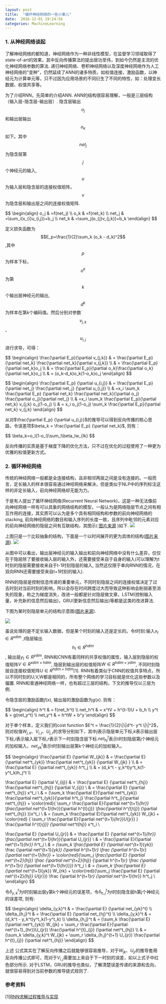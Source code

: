 ```yaml
---
layout: post
title:  "循环神经网络的一些小事儿"
date:  2016-12-01 19:24:56
categories: MachineLearning
---
```


### 1. 从神经网络谈起

了解神经网络的都知道，神经网络作为一种非线性模型，在监督学习领域取得了state-of-art的效果，其中反向传播算法的提出居功至伟，到如今仍然是主流的优化神经网络参数的算法. 递归神经网络、卷积神经网络以及深度神经网络作为人工神经网络的"变种"，仍然延续了ANN的诸多特质，如权值连接，激励函数，以神经元为计算单元等，只不过因为应用场景的不同衍生了不同的特性，如：处理变长数据、权值共享等。

为了介绍RNN，先简单的介绍ANN. ANN的结构很容易理解，一般是三层结构（输入层-隐含层-输出层）. 隐含层输出$$o_j$$ 和输出层输出$$o_k$$如下。其中$$net_j$$为隐含层第$$j$$个神经元的输入,$$u$$为输入层和隐含层的连接权值矩阵，$$v$$为隐含层和输出层之间的连接权值矩阵.
<p>
$$
\begin{align}
o_j & =f(net_j) \\
o_k & =f(net_k) \\ 
net_j & =\sum_i(x_{i}u_{i,j})+b_j \\
net_k & =\sum_j(o_{j}v_{j,k})+b_k
\end{align}
$$
</p>

定义损失函数为$$E_p=\frac{1}{2}\sum_k (o_k - d_k)^2$$ ,其中$$p$$为样本下标，$$o^k$$为第$$k$$个输出层神经元的输出,$$d^k$$为样本在第$k$个编码值。然后分别对参数$$v_{j,k}$$、$$u_{i,j}$$ 进行求导，可得：
<p>
$$
\begin{align}
\frac{\partial E_p}{\partial v_{j,k}} & = \frac{\partial E_p}{\partial net_k} \frac{\partial net_k}{\partial v_{j,k}} \\
& = \frac{\partial E_p}{\partial net_k}o_j \\
& = \frac{\partial E_p}{\partial o_k}\frac{\partial o_k}{\partial net_k}o_j \\
& = (o_k-d_k)o_k(1-o_k)o_j
\end{align}
$$
</p>

<p>
$$
\begin{align}
\frac{\partial E_p} {\partial u_{i,j}} & = \frac{\partial E_p} {\partial net_j} \frac{\partial net_j} {\partial u_{i,j}} \\
& =x_i \sum_k \frac{\partial E_p} {\partial net_k} \frac{\partial net_k}{\partial o_j} \frac{\partial o_j}{\partial net_j}  \\
& =x_i \sum_k \frac{\partial E_p}{\partial net_k} v_{j,k} o_j(1-o_j) \\
& = x_i o_j(1-o_j) \sum_k \frac{\partial E_p}{\partial net_k} v_{j,k} 
\end{align}
$$
</p>

从对$\frac{\partial E_p} {\partial u_{i,j}}$的推导可以得到反向传播的核心思路，令误差项$\beta_k = \frac{\partial E_p} {\partial net_k}$, 则有：

<p>
$$
\beta_k=o_l(1-o_l)\sum_l\beta_lw_{lk}
$$
</p>

反向传播的实质是基于梯度下降的优化方法，只不过在优化的过程使用了一种更为优雅的权值更新方式。

### 2. 循环神经网络

  传统的神经网络一般都是全连接结构，且非相邻两层之间是没有连接的。一般而言，定长输入的样本很容易通过神经网络来解决，但是类似于NLP中的序列标注这样的非定长输入，前向神经网络却无能为力。

  于是有人提出了循环神经网络(Recurrent Neural Network)，这是一种无法像前向神经网络一样有可以具象的网络结构的模型，一般认为是网络隐层节点之间有相互作用的连接，其实质可以认为是多个具有相同结构和参数的前向神经网络的stacking, 前向神经网络的数目和输入序列的长度一致，且序列中毗邻的元素对应的前向神经网络的隐层之间有互联结构，其图示( [图片来源](http://www.wildml.com/2015/09/recurrent-neural-networks-tutorial-part-1-introduction-to-rnns/) )如下.
![](http://d3kbpzbmcynnmx.cloudfront.net/wp-content/uploads/2015/09/rnn.jpg)

 上图只是一个比较抽象的结构，下面是一个以时间展开的更为具体的结构([图片来源](http://www.cnblogs.com/YiXiaoZhou/p/6058890.html)).
![](http://images2015.cnblogs.com/blog/1027162/201611/1027162-20161113162111280-1753976877.png)

从图中可以看出，输出层神经元的输入输出和前向神经网络中没有什么差异，仅仅在于隐层除了要接收输入层的输入外，还需要接受来自于自身的输入(可以理解为t时刻的隐层需要接收来自于t-1时刻隐层的输入, 当然这仅限于单向RNN的情况，在双向RNN还需要接受来自t+1时刻的输入). 

RNN的隐层是控制信息传递的重要单元，不同时刻隐层之间的连接权值决定了过去时刻对当前时刻的影响，所以会存在时间跨度过大而导致这种影响会削弱甚至消失的现象，称之为梯度消失，改进一般都是针对隐层做文章，LSTM(控制输入量，补充新的信息然后输出)，GRU(更新信息然后输出)等都是这类的改进算法. 

下图为某时刻隐层单元的结构示意图([图片来源](http://www.cnblogs.com/YiXiaoZhou/p/6058890.html)).

![](http://images2015.cnblogs.com/blog/1027162/201611/1027162-20161113162105295-307972897.png)

虽说处理的是不定长输入数据，但是某个时刻的输入还是定长的。令t时刻:输入$x_t \in R^{xdim}$ ,t隐层输出$$h_t\in R^{hdim}$$, 输出层$y_t \in R^{ydim}$, RNN和CNN有着同样的共享权值的属性，输入层到隐层的权值矩阵$V\in R^{xdim\times hdim}$, 隐层到输出层的权值矩阵$W \in R^{hdim\times ydim}$, 不同时刻隐层自连接权值矩阵$U\in R^{hdim\times hdim}$[1]. RNN有着类似于CNN的权值共享特点，所以不同时刻的U,V,W都是相同的，所有整个网络的学习目标就是优化这些参数以及偏置. RNN和普通神经网络一样，也有超过三层的结构，下文的推导仅以三层为例.

令隐含层的激励函数$f(x)$, 输出层的激励函数为$g(x)$. 则有：
<p>
$$
\begin{align}
h^t & = f(net_h^t) \\
net_h^t & = x^tV + h^{t-1}U + b_h \\
y^t & = g(net_y^t) \\
net_y^t & = h^tW + b^y
\end{align}
$$
</p>

对于单个样本，定义我们的cost function $E^t = \frac{1}{2}\|\|d^t- y^t \|\|^2$，则对权值$W_{j,k}$、$V_{i,j}$、$U_{j,r}$的求导分别如下，其中$j$表示隐层单元下标,$k$表示输出层下标,$i$表示输入层下标,$r$表示下一时刻隐含层下标.$net^t_{hj}$表示t时刻隐层第j个神经元的加权输入，$net^t_{yk}$表示t时刻输出层第k个神经元的加权输入。

<p>
$$
\begin{align}
\frac{\partial E} {\partial W_{jk}} & = \frac{\partial E} {\partial net^t_{yk}} \frac{\partial net^t_{yk}} {\partial W_{jk} } \\
& =  \frac{\partial E} {\partial net^t_{yk}} h^t_j \\
& = (d_k^t - y_k^t)y^t_k(1-y^t_k)h_j^t \\

\frac{\partial E} {\partial V_{ij}} & = \frac{\partial E} {\partial net^t_{hj}} \frac{\partial net^t_{hj}} {\partial V_{ij}} \\
& = \frac{\partial E} {\partial net^t_{hj}} x^t_i \\
& = (\sum_k \frac{\partial E}{\partial net^t_{yk}} \frac{\partial net^t_{yk}}{\partial h^t_j} \frac{\partial h^t_j}{\partial net^t_{hj}} +
\color{red}{ \sum_r \frac{\partial E}{\partial net^{t+1}_{hr}} \frac{\partial net^{t+1}_{hr}}{\partial h^{t}_{j}} \frac{\partial h^{t}_{j}} {\partial net^t_{hj}} })x^t_i \\ 
& = (\sum_k \frac{\partial E}{\partial net^t_{yk}} W_{jk} + \color{red} { \sum_r \frac{\partial E}{\partial net^{t+1}_{hr}}U_{jr}} ) \frac{\partial h^{t}_{j}} {\partial net^t_{hj}} x^t_i \\

\frac{\partial E} {\partial U_{jr}} & =  \frac{\partial E} {\partial net^{t+1}_{hr}} \frac{\partial net^{t+1}_{hr}}{\partial U_{jr}} \\
& = \frac{\partial E}{\partial net^{t+1}_{hr}} h^t_j \\
& = (\sum_k \frac{\partial E} {\partial net^{t+1}_{yk}} \frac {\partial net^{t+1}_{yk}} {\partial h^{t+1}_r}  \frac {\partial h^{t+1}_r} {\partial net^{t+1}_{hr}} + \color{red}{\sum_j \frac{\partial E} {\partial net^{t+2}_{hj}} \frac {\partial net^{t+2}_{hj}} {\partial h^{t+1}_r}  \frac {\partial h^{t+1}_r} {\partial net^{t+1}_{hr}}})  h^t_j \\
& = (\sum_k \frac{\partial E} {\partial net^{t+1}_{yk}} W_{rk} + \color{red}{\sum_j \frac{\partial E} {\partial net^{t+2}_{hj}} U_{jr}})  \frac {\partial h^{t+1}_r} {\partial net^{t+1}_{hr}} h^t_j \\
\end{align}
$$
</p>

令$\delta_{y,k}^t$为t时刻输出层y第k个神经元的误差项，令$\delta_{h,j}^t$为t时刻隐含层h第j个神经元的误差项, 则有:
<p>
$$
\begin{align}
\delta_{y,k}^t & = \frac{\partial E} {\partial net_{yk}^t} \\
\delta_{h,j}^t & = \frac{\partial E} {\partial net_{hj}^t} \\
\delta_{y,k}^t & = (d_k^t - y_k^t)y^t_k(1-y^t_k) \\
\delta_{h,j}^t & = (\sum_k \frac{\partial E}{\partial net^t_{yk}} W_{jk} + \sum_r \frac{\partial E}{\partial net^{t+1}_{hr}}U_{jr}) \frac{\partial h^{t}_{j}} {\partial net^t_{hj}} \\
& = (\sum_k \delta_{y,k}^t W_{jk} + \sum_r \delta_{h,j}^{t+1} U_{jr}) \frac{\partial h^{t}_{j}} {\partial net^t_{hj}} 
\end{align}
$$
</p>

上述 公式其实在了解反向传播之后就能够很容易推导，对于$W_{jk}$、$U_{jr}$的推导套用反向传播公式即可，而对于$V_{i,j}$需要加上来自于下一时刻的误差，如以上式子中红色部分所示. 对于LSTM，GRU的推导也类似，了解清楚误差传递的来源和去向，就很容易得到对当前参数的推导链式规则了.


### 参考资料
\[1\][RNN求解过程推导与实现](http://www.cnblogs.com/YiXiaoZhou/p/6058890.html)




